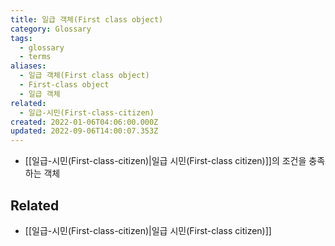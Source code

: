 ```yaml
---
title: 일급 객체(First class object)
category: Glossary
tags:
  - glossary
  - terms
aliases:
  - 일급 객체(First class object)
  - First-class object
  - 일급 객체
related:
  - 일급-시민(First-class-citizen)
created: 2022-01-06T04:06:00.000Z
updated: 2022-09-06T14:00:07.353Z
---
```


- [[일급-시민(First-class-citizen)|일급 시민(First-class citizen)]]의 조건을 충족하는 객체

## Related

- [[일급-시민(First-class-citizen)|일급 시민(First-class citizen)]]
